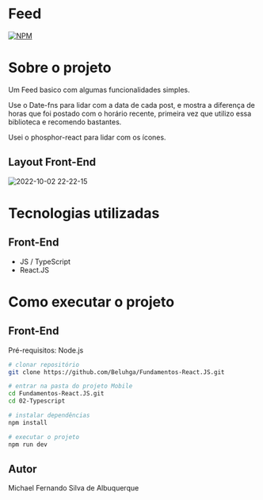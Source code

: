# Feed


[![NPM](https://img.shields.io/npm/l/react)](hhttps://github.com/Beluhga/AppTest-paraEstudo/blob/main/LICENSE) 

# Sobre o projeto

Um Feed basico com algumas funcionalidades simples.

Use o Date-fns para lidar com a data de cada post, e mostra a diferença de horas que foi postado com o horário recente, primeira vez que utilizo essa biblioteca e recomendo bastantes.
 
Usei o phosphor-react para lidar com os ícones.

## Layout Front-End

![2022-10-02 22-22-15](https://user-images.githubusercontent.com/82901722/193487493-a0c00984-c0bf-4345-b58b-a3e8462ec8ea.gif)



# Tecnologias utilizadas
## Front-End
- JS / TypeScript
- React.JS

# Como executar o projeto

## Front-End
Pré-requisitos: Node.js

```bash
# clonar repositório
git clone https://github.com/Beluhga/Fundamentos-React.JS.git

# entrar na pasta do projeto Mobile
cd Fundamentos-React.JS.git
cd 02-Typescript

# instalar dependências
npm install

# executar o projeto
npm run dev

```


## Autor

Michael Fernando Silva de Albuquerque
